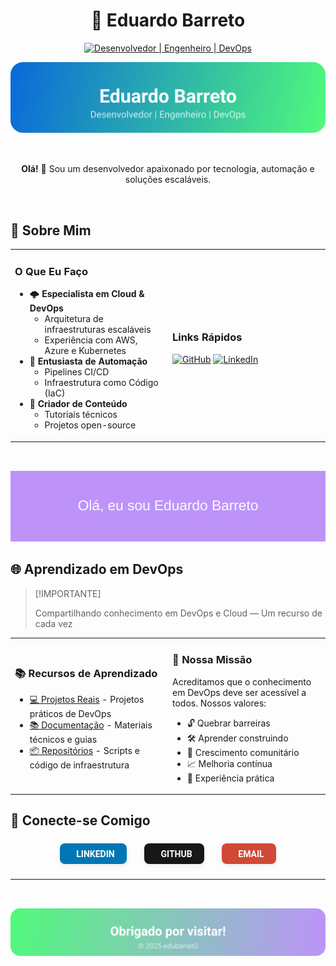# <div align="center">🚀 **Eduardo Barreto**</div>

<div align="center">

[![Desenvolvedor | Engenheiro | DevOps](https://img.shields.io/badge/Desenvolvedor_%7C_Engenheiro_%7C_DevOps-0A0A0A?style=for-the-badge&logo=devops&logoColor=white)](https://github.com/edubarret0)

<div align="center">
  <img src="images/banner-top.svg" alt="Banner superior Eduardo Barreto" style="max-width:100%;height:auto;margin-bottom:2rem;">
</div>

</div>

<div align="center">
  <p><strong>Olá!</strong> 👋 Sou um desenvolvedor apaixonado por tecnologia, automação e soluções escaláveis.</p>
</div>

<br>

## 💫 Sobre Mim

<table>
<tr>
<td width="50%">

### O Que Eu Faço
- 🌩️ **Especialista em Cloud & DevOps**
  - Arquitetura de infraestruturas escaláveis
  - Experiência com AWS, Azure e Kubernetes
- 🤖 **Entusiasta de Automação**
  - Pipelines CI/CD
  - Infraestrutura como Código (IaC)
- 📝 **Criador de Conteúdo**
  - Tutoriais técnicos
  - Projetos open-source

</td>
<td width="50%">

### Links Rápidos
[![GitHub](https://img.shields.io/badge/GitHub-edubarret0-181717?style=for-the-badge&logo=github&logoColor=white)](https://github.com/edubarret0)
[![LinkedIn](https://img.shields.io/badge/LinkedIn-eduardo--barreto-007ACC?style=for-the-badge&logo=linkedin&logoColor=white)](https://www.linkedin.com/in/eduardo-barreto-244575b4/)

</td>
</tr>
</table>

<div align="center">
  <img src="images/banner.svg" alt="Banner rodapé Eduardo Barreto" style="max-width:100%;height:auto;margin-top:2rem;">
</div>

## 🌐 Aprendizado em DevOps

> [!IMPORTANTE]
>
> Compartilhando conhecimento em DevOps e Cloud — Um recurso de cada vez

<table>
<tr>
<td width="50%">

### 📚 Recursos de Aprendizado
- [💻 Projetos Reais](https://github.com/edubarret0) - Projetos práticos de DevOps
- [📚 Documentação](https://github.com/edubarret0) - Materiais técnicos e guias
- [📦 Repositórios](https://github.com/edubarret0) - Scripts e código de infraestrutura

</td>
<td width="50%">

### 🎯 Nossa Missão
Acreditamos que o conhecimento em DevOps deve ser acessível a todos. Nossos valores:
- 🔓 Quebrar barreiras
- 🛠️ Aprender construindo
- 🤝 Crescimento comunitário
- 📈 Melhoria contínua
- 🌟 Experiência prática

</td>
</tr>
</table>

## 🤝 Conecte-se Comigo


<div align="center" style="display:flex;justify-content:center;align-items:center;gap:1.2rem;margin:1.5rem 0;">
  <a href="https://linkedin.com/in/eduardo-barreto-244575b4" target="_blank" title="LinkedIn" style="background:#0077B5;color:#fff;padding:0.6em 1.4em;border-radius:8px;font-weight:600;text-decoration:none;font-family:Roboto,Segoe UI,sans-serif;box-shadow:0 2px 8px rgba(0,0,0,0.07);margin:0 0.3em;display:inline-block;transition:background 0.2s;">
    <i class="fa fa-linkedin" style="margin-right:0.5em;"></i>LINKEDIN
  </a>
  <a href="https://github.com/edubarret0" target="_blank" title="GitHub" style="background:#181717;color:#fff;padding:0.6em 1.4em;border-radius:8px;font-weight:600;text-decoration:none;font-family:Roboto,Segoe UI,sans-serif;box-shadow:0 2px 8px rgba(0,0,0,0.07);margin:0 0.3em;display:inline-block;transition:background 0.2s;">
    <i class="fa fa-github" style="margin-right:0.5em;"></i>GITHUB
  </a>
  <a href="mailto:edubarret0dev@gmail.com" title="Email" style="background:#D14836;color:#fff;padding:0.6em 1.4em;border-radius:8px;font-weight:600;text-decoration:none;font-family:Roboto,Segoe UI,sans-serif;box-shadow:0 2px 8px rgba(0,0,0,0.07);margin:0 0.3em;display:inline-block;transition:background 0.2s;">
    <i class="fa fa-envelope" style="margin-right:0.5em;"></i>EMAIL
  </a>
</div>

---

<div align="center">
  <img src="images/banner-footer.svg" alt="Banner rodapé Eduardo Barreto" style="max-width:100%;height:auto;margin-top:2rem;">
</div>
